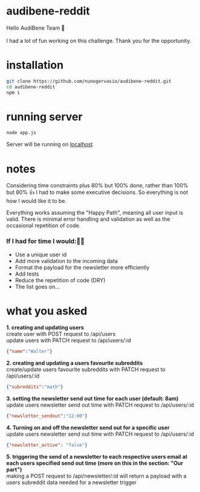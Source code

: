 # audibene-reddit
 
 
Hello AudiBene Team 👋 <br>  
I had a lot of fun working on this challenge. Thank you for the opportunity.
 
 
# installation 
```bash
git clone https://github.com/nunogervasio/audibene-reddit.git
cd audibene-reddit
npm i
```
# running server
```bash
node app.js
```
Server will be running on [localhost](https://localhost:3000)
 
 
 
# notes
 
Considering time constraints plus 80% but 100% done, rather than 100% but 80% 👍 I had to make some executive decisions. So everything is not how I would like it to be.
 
Everything works assuming the "Happy Path", meaning all user input is valid. There is minimal error handling and validation as well as the occasional repetition of code.
 
### If I had for time I would:👨‍💻<br> 
  * Use a unique user id 
  * Add more validation to the incoming data<br>  
  * Format the payload for the newsletter more efficiently<br>
  * Add tests<br> 
  * Reduce the repetition of code (DRY)<br> 
  * The list goes on...
 
 
 
# what you asked
 
**1. creating and updating users**<br>
create user with POST request to /api/users<br>
update users with PATCH request to /api/users/:id<br>
 
```json
{"name":"Walter"}
```
**2. creating and updating a users favourite subreddits**<br>
create/update users favourite subreddits with PATCH request to /api/users/:id<br>
 
```json
{"subreddits":"math"}
```
 
**3. setting the newsletter send out time for each user (default: 8am)**<br>
update users newsletter send out time with PATCH request to /api/users/:id<br>
 
```json
{"newsletter_sendout":"12:00"}
```
 
**4. Turning on and off the newsletter send out for a specific user**<br>
update users newsletter send out time with PATCH request to /api/users/:id<br>
 
```json
{"newsletter_active": "false"}
```
 
**5. triggering the send of a newsletter to each respective users email at each users specified send out time (more on this in the section: "Our part")**<br>
making a POST request to /api/newsletter/:id will return a payload with a users subreddit data needed for a newsletter trigger<br>
 

